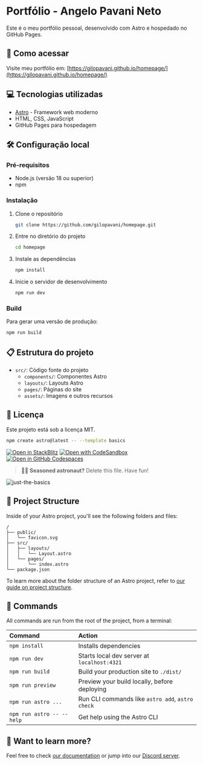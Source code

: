 # Portfólio - Angelo Pavani Neto

Este é o meu portfólio pessoal, desenvolvido com Astro e hospedado no GitHub Pages.

## 🚀 Como acessar

Visite meu portfólio em: [https://gilopavani.github.io/homepage/](https://gilopavani.github.io/homepage/)

## 💻 Tecnologias utilizadas

- [Astro](https://astro.build/) - Framework web moderno
- HTML, CSS, JavaScript
- GitHub Pages para hospedagem

## 🛠️ Configuração local

### Pré-requisitos

- Node.js (versão 18 ou superior)
- npm

### Instalação

1. Clone o repositório
   ```bash
   git clone https://github.com/gilopavani/homepage.git
   ```

2. Entre no diretório do projeto
   ```bash
   cd homepage
   ```

3. Instale as dependências
   ```bash
   npm install
   ```

4. Inicie o servidor de desenvolvimento
   ```bash
   npm run dev
   ```

### Build

Para gerar uma versão de produção:

```bash
npm run build
```

## 📋 Estrutura do projeto

- `src/`: Código fonte do projeto
  - `components/`: Componentes Astro
  - `layouts/`: Layouts Astro
  - `pages/`: Páginas do site
  - `assets/`: Imagens e outros recursos

## 📄 Licença

Este projeto está sob a licença MIT.

```sh
npm create astro@latest -- --template basics
```

[![Open in StackBlitz](https://developer.stackblitz.com/img/open_in_stackblitz.svg)](https://stackblitz.com/github/withastro/astro/tree/latest/examples/basics)
[![Open with CodeSandbox](https://assets.codesandbox.io/github/button-edit-lime.svg)](https://codesandbox.io/p/sandbox/github/withastro/astro/tree/latest/examples/basics)
[![Open in GitHub Codespaces](https://github.com/codespaces/badge.svg)](https://codespaces.new/withastro/astro?devcontainer_path=.devcontainer/basics/devcontainer.json)

> 🧑‍🚀 **Seasoned astronaut?** Delete this file. Have fun!

![just-the-basics](https://github.com/withastro/astro/assets/2244813/a0a5533c-a856-4198-8470-2d67b1d7c554)

## 🚀 Project Structure

Inside of your Astro project, you'll see the following folders and files:

```text
/
├── public/
│   └── favicon.svg
├── src/
│   ├── layouts/
│   │   └── Layout.astro
│   └── pages/
│       └── index.astro
└── package.json
```

To learn more about the folder structure of an Astro project, refer to [our guide on project structure](https://docs.astro.build/en/basics/project-structure/).

## 🧞 Commands

All commands are run from the root of the project, from a terminal:

| Command                   | Action                                           |
| :------------------------ | :----------------------------------------------- |
| `npm install`             | Installs dependencies                            |
| `npm run dev`             | Starts local dev server at `localhost:4321`      |
| `npm run build`           | Build your production site to `./dist/`          |
| `npm run preview`         | Preview your build locally, before deploying     |
| `npm run astro ...`       | Run CLI commands like `astro add`, `astro check` |
| `npm run astro -- --help` | Get help using the Astro CLI                     |

## 👀 Want to learn more?

Feel free to check [our documentation](https://docs.astro.build) or jump into our [Discord server](https://astro.build/chat).
